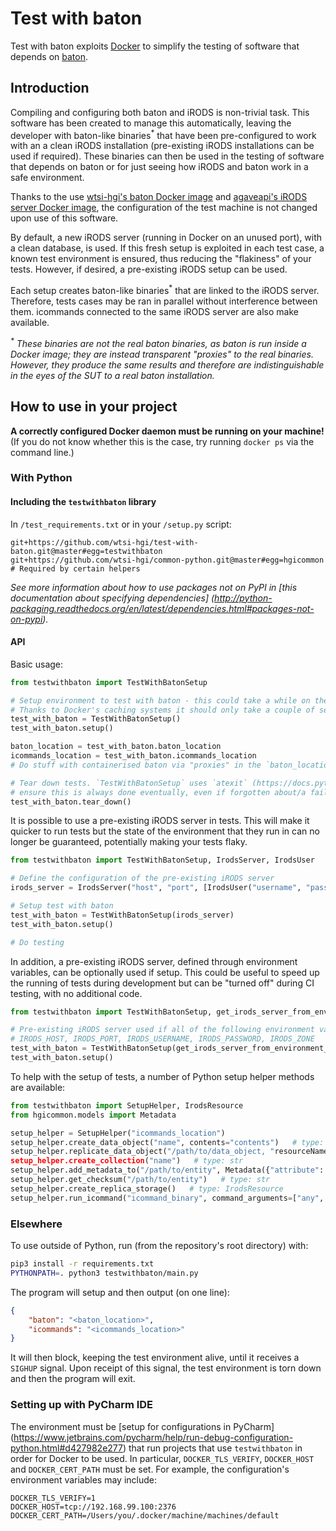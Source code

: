 # Test with baton
Test with baton exploits [Docker](http://docker.com) to simplify the testing of software that depends on
[baton](https://github.com/wtsi-npg/baton).


## Introduction
Compiling and configuring both baton and iRODS is non-trivial task. This software has been created to manage this
automatically, leaving the developer with baton-like binaries<sup>*</sup> that have been pre-configured to work with an
a clean iRODS installation (pre-existing iRODS installations can be used if required). These binaries can then be
used in the testing of software that depends on baton or for just seeing how iRODS and baton work in a safe environment.

Thanks to the use [wtsi-hgi's baton Docker image](https://github.com/wtsi-hgi/docker-baton) and
[agaveapi's iRODS server Docker image](https://hub.docker.com/r/agaveapi/irods/), the configuration of the test machine
is not changed upon use of this software. 

By default, a new iRODS server (running in Docker on an unused port), with a clean database, is used. If this fresh
setup is exploited in each test case, a known test environment is ensured, thus reducing the "flakiness" of your tests.
However, if desired, a pre-existing iRODS setup can be used.

Each setup creates baton-like binaries<sup>*</sup> that are linked to the iRODS server. Therefore, tests cases may be
ran in parallel without interference between them. icommands connected to the same iRODS server are also make available.

<i><sup>*</sup> These binaries are not the real baton binaries, as baton is run inside a Docker image; they are instead
transparent "proxies" to the real binaries. However, they produce the same results and therefore are indistinguishable
in the eyes of the SUT to a real baton installation.</i>


## How to use in your project
**A correctly configured Docker daemon must be running on your machine!**
(If you do not know whether this is the case, try running `docker ps` via the command line.)


### With Python
#### Including the `testwithbaton` library
In ``/test_requirements.txt`` or in your ``/setup.py`` script:
```
git+https://github.com/wtsi-hgi/test-with-baton.git@master#egg=testwithbaton
git+https://github.com/wtsi-hgi/common-python.git@master#egg=hgicommon    # Required by certain helpers
```
*See more information about how to use packages not on PyPI in [this documentation about specifying dependencies]
(http://python-packaging.readthedocs.org/en/latest/dependencies.html#packages-not-on-pypi).*

#### API
Basic usage:
```python
from testwithbaton import TestWithBatonSetup

# Setup environment to test with baton - this could take a while on the first run (anticipate more than 2 minutes)!
# Thanks to Docker's caching systems it should only take a couple of seconds after the first run
test_with_baton = TestWithBatonSetup()
test_with_baton.setup()

baton_location = test_with_baton.baton_location
icommands_location = test_with_baton.icommands_location
# Do stuff with containerised baton via "proxies" in the `baton_location` directory. Can also use icommands

# Tear down tests. `TestWithBatonSetup` uses `atexit` (https://docs.python.org/3/library/atexit.html) in the attempt to
# ensure this is always done eventually, even if forgotten about/a failure occurs
test_with_baton.tear_down()
```

It is possible to use a pre-existing iRODS server in tests. This will make it quicker to run tests but the state of the
environment that they run in can no longer be guaranteed, potentially making your tests flaky.
```python
from testwithbaton import TestWithBatonSetup, IrodsServer, IrodsUser

# Define the configuration of the pre-existing iRODS server
irods_server = IrodsServer("host", "port", [IrodsUser("username", "password", "zone")])

# Setup test with baton
test_with_baton = TestWithBatonSetup(irods_server)
test_with_baton.setup()

# Do testing
```

In addition, a pre-existing iRODS server, defined through environment variables, can be optionally used if setup. This
could be useful to speed up the running of tests during development but can be "turned off" during CI testing, with no
additional code.
```python 
from testwithbaton import TestWithBatonSetup, get_irods_server_from_environment_if_defined

# Pre-existing iRODS server used if all of the following environment variables are set:
# IRODS_HOST, IRODS_PORT, IRODS_USERNAME, IRODS_PASSWORD, IRODS_ZONE
test_with_baton = TestWithBatonSetup(get_irods_server_from_environment_if_defined())
test_with_baton.setup()
```

To help with the setup of tests, a number of Python setup helper methods are available:
```python
from testwithbaton import SetupHelper, IrodsResource
from hgicommon.models import Metadata

setup_helper = SetupHelper("icommands_location")
setup_helper.create_data_object("name", contents="contents")   # type: str
setup_helper.replicate_data_object("/path/to/data_object, "resourceName")
setup_helper.create_collection("name")   # type: str
setup_helper.add_metadata_to("/path/to/entity", Metadata({"attribute": "value"})
setup_helper.get_checksum("/path/to/entity")   # type: str
setup_helper.create_replica_storage()   # type: IrodsResource
setup_helper.run_icommand("icommand_binary", command_arguments=["any", "arguments"])    # type: str
```


### Elsewhere
To use outside of Python, run (from the repository's root directory) with:
```bash
pip3 install -r requirements.txt
PYTHONPATH=. python3 testwithbaton/main.py
``` 

The program will setup and then output (on one line):
```json
{
    "baton": "<baton_location>",
    "icommands": "<icommands_location>"
}
```

It will then block, keeping the test environment alive, until it receives a `SIGHUP` signal. Upon receipt of this
signal, the test environment is torn down and then the program will exit.


### Setting up with PyCharm IDE
The environment must be [setup for configurations in PyCharm]
(https://www.jetbrains.com/pycharm/help/run-debug-configuration-python.html#d427982e277) that run projects that use
`testwithbaton` in order for Docker to be used. In particular, `DOCKER_TLS_VERIFY`, `DOCKER_HOST` and `DOCKER_CERT_PATH`
must be set. For example, the configuration's environment variables may include:
```
DOCKER_TLS_VERIFY=1
DOCKER_HOST=tcp://192.168.99.100:2376
DOCKER_CERT_PATH=/Users/you/.docker/machine/machines/default
```
